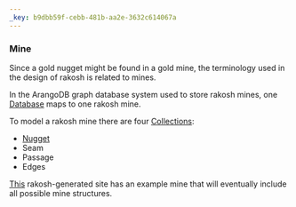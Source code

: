 ```yaml
---
_key: b9dbb59f-cebb-481b-aa2e-3632c614067a
---
```


### Mine

Since a gold nugget might be found in a gold mine, the terminology used in the design of rakosh is related to mines.

In the ArangoDB graph database system used to store rakosh mines, one [Database](https://www.arangodb.com/docs/3.10/data-modeling-databases.html) maps to one rakosh mine.

To model a rakosh mine there are four [Collections](https://www.arangodb.com/docs/3.10/data-modeling-collections.html):

* [Nugget](/1f36fe64-eef9-4226-b837-0f9c35814405)
* Seam
* Passage
* Edges

[This](https://orval.github.io/rakosh-example/) rakosh-generated site has an example mine that will eventually include all possible mine structures.

